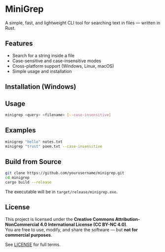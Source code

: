 # MiniGrep

A simple, fast, and lightweight CLI tool for searching text in files — written in Rust.

## Features

- Search for a string inside a file
- Case-sensitive and case-insensitive modes
- Cross-platform support (Windows, Linux, macOS)
- Simple usage and installation

## Installation (Windows)

## Usage
```sh
minigrep <query> <filename> [--case-insensitive]
```

## Examples
```sh
minigrep "hello" notes.txt
minigrep "trust" poem.txt --case-insensitive
```

## Build from Source
```sh
git clone https://github.com/yourusername/minigrep.git
cd minigrep
cargo build --release
```

The executable will be in ```target/release/minigrep.exe```.

## License

This project is licensed under the **Creative Commons Attribution-NonCommercial 4.0 International License (CC BY-NC 4.0)**.  
You are free to use, modify, and share the software — but **not for commercial purposes**.

See [LICENSE](./LICENSE) for full terms.

